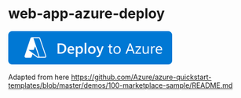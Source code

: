# web-app-azure-deploy
[![Deploy To Azure](https://raw.githubusercontent.com/Azure/azure-quickstart-templates/master/1-CONTRIBUTION-GUIDE/images/deploytoazure.svg?sanitize=true)](https://portal.azure.com/#create/Microsoft.Template/uri/https%3A%2F%2Fraw.githubusercontent.com%2Fjamienicholls%2Fweb-app-azure-deploy%2Fmain%2azuredeploy.json/createUIDefinitionUri/https%3A%2F%2Fraw.githubusercontent.com%2Fjamienicholls%2Fweb-app-azure-deploy%2Fmain%2FcreateUiDefinition.json)

Adapted from here https://github.com/Azure/azure-quickstart-templates/blob/master/demos/100-marketplace-sample/README.md
